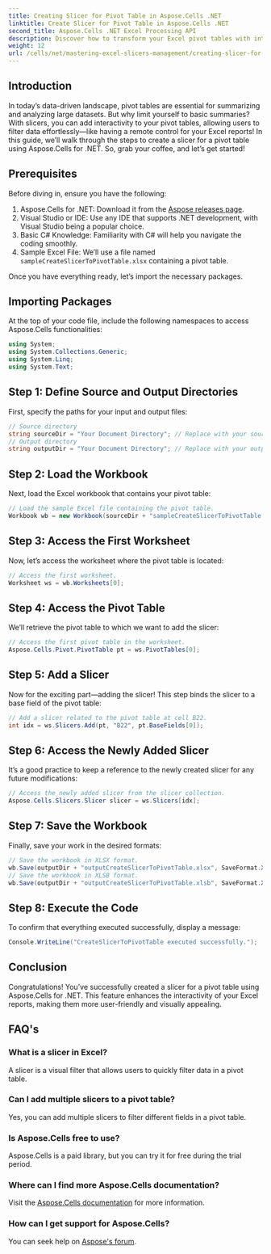 ```yaml
---
title: Creating Slicer for Pivot Table in Aspose.Cells .NET
linktitle: Create Slicer for Pivot Table in Aspose.Cells .NET
second_title: Aspose.Cells .NET Excel Processing API
description: Discover how to transform your Excel pivot tables with interactive slicers using Aspose.Cells for .NET. This comprehensive guide walks you through the process.
weight: 12
url: /cells/net/mastering-excel-slicers-management/creating-slicer-for-pivot-table/
---
```

## Introduction

In today’s data-driven landscape, pivot tables are essential for summarizing and analyzing large datasets. But why limit yourself to basic summaries? With slicers, you can add interactivity to your pivot tables, allowing users to filter data effortlessly—like having a remote control for your Excel reports! In this guide, we’ll walk through the steps to create a slicer for a pivot table using Aspose.Cells for .NET. So, grab your coffee, and let’s get started!

## Prerequisites

Before diving in, ensure you have the following:

1. Aspose.Cells for .NET: Download it from the [Aspose releases page](https://releases.aspose.com/cells/net/).
2. Visual Studio or IDE: Use any IDE that supports .NET development, with Visual Studio being a popular choice.
3. Basic C# Knowledge: Familiarity with C# will help you navigate the coding smoothly.
4. Sample Excel File: We’ll use a file named `sampleCreateSlicerToPivotTable.xlsx` containing a pivot table.

Once you have everything ready, let’s import the necessary packages.

## Importing Packages

At the top of your code file, include the following namespaces to access Aspose.Cells functionalities:

```csharp
using System;
using System.Collections.Generic;
using System.Linq;
using System.Text;
```

## Step 1: Define Source and Output Directories

First, specify the paths for your input and output files:

```csharp
// Source directory
string sourceDir = "Your Document Directory"; // Replace with your source directory path
// Output directory
string outputDir = "Your Document Directory"; // Replace with your output directory path
```

## Step 2: Load the Workbook

Next, load the Excel workbook that contains your pivot table:

```csharp
// Load the sample Excel file containing the pivot table.
Workbook wb = new Workbook(sourceDir + "sampleCreateSlicerToPivotTable.xlsx");
```

## Step 3: Access the First Worksheet

Now, let’s access the worksheet where the pivot table is located:

```csharp
// Access the first worksheet.
Worksheet ws = wb.Worksheets[0];
```

## Step 4: Access the Pivot Table

We’ll retrieve the pivot table to which we want to add the slicer:

```csharp
// Access the first pivot table in the worksheet.
Aspose.Cells.Pivot.PivotTable pt = ws.PivotTables[0];
```

## Step 5: Add a Slicer

Now for the exciting part—adding the slicer! This step binds the slicer to a base field of the pivot table:

```csharp
// Add a slicer related to the pivot table at cell B22.
int idx = ws.Slicers.Add(pt, "B22", pt.BaseFields[0]);
```

## Step 6: Access the Newly Added Slicer

It’s a good practice to keep a reference to the newly created slicer for any future modifications:

```csharp
// Access the newly added slicer from the slicer collection.
Aspose.Cells.Slicers.Slicer slicer = ws.Slicers[idx];
```

## Step 7: Save the Workbook

Finally, save your work in the desired formats:

```csharp
// Save the workbook in XLSX format.
wb.Save(outputDir + "outputCreateSlicerToPivotTable.xlsx", SaveFormat.Xlsx);
// Save the workbook in XLSB format.
wb.Save(outputDir + "outputCreateSlicerToPivotTable.xlsb", SaveFormat.Xlsb);
```

## Step 8: Execute the Code

To confirm that everything executed successfully, display a message:

```csharp
Console.WriteLine("CreateSlicerToPivotTable executed successfully.");
```

## Conclusion

Congratulations! You’ve successfully created a slicer for a pivot table using Aspose.Cells for .NET. This feature enhances the interactivity of your Excel reports, making them more user-friendly and visually appealing. 

## FAQ's

### What is a slicer in Excel?
A slicer is a visual filter that allows users to quickly filter data in a pivot table.

### Can I add multiple slicers to a pivot table?
Yes, you can add multiple slicers to filter different fields in a pivot table.

### Is Aspose.Cells free to use?
Aspose.Cells is a paid library, but you can try it for free during the trial period.

### Where can I find more Aspose.Cells documentation?
Visit the [Aspose.Cells documentation](https://reference.aspose.com/cells/net/) for more information.

### How can I get support for Aspose.Cells?
You can seek help on [Aspose's forum](https://forum.aspose.com/c/cells/9).
